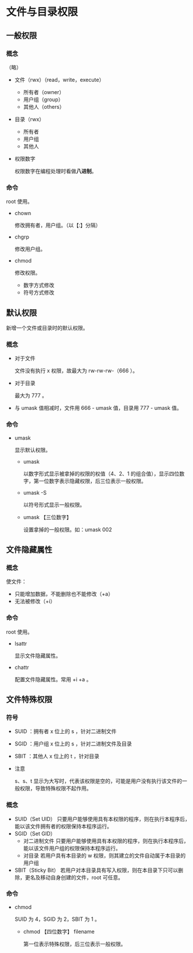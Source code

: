 # 文件与目录权限

## 一般权限

### 概念

（略）

- 文件（rwx）（read，write，execute）
	- 所有者（owner）
	- 用户组（group）
	- 其他人（others）
	
- 目录（rwx）
	- 所有者
	- 用户组
	- 其他人
	
- 权限数字

  权限数字在编程处理时看做**八进制**。

### 命令

root 使用。

- chown

	修改拥有者，用户组。（以【:】分隔）

- chgrp

	修改用户组。

- chmod

	修改权限。

	- 数字方式修改
	- 符号方式修改

## 默认权限

新增一个文件或目录时的默认权限。

### 概念

- 对于文件

	文件没有执行 x 权限，故最大为 rw-rw-rw-（666 ）。

- 对于目录

	最大为 777 。

- 与 umask 值相减时，文件用 666 - umask 值，目录用 777 - umask 值。

### 命令

- umask

	显示默认权限。

	- umask

		以数字形式显示被拿掉的权限的权值（4、2、1 的组合值），显示四位数字，第一位数字表示隐藏权限，后三位表示一般权限。

	- umask -S

		以符号形式显示一般权限。

	- umask 【三位数字】

		设置拿掉的一般权限。如：umask 002

## 文件隐藏属性

### 概念

使文件：

- 只能增加数据，不能删除也不能修改（+a）
- 无法被修改（+i）

### 命令

root 使用。

- lsattr

	显示文件隐藏属性。

- chattr

	配置文件隐藏属性。常用 +i +a 。

## 文件特殊权限

### 符号

- SUID ：拥有者 x 位上的 s ，针对二进制文件

- SGID ：用户组 x 位上的 s ，针对二进制文件及目录

- SBIT ：其他人 x 位上的 t ，针对目录

- 注意

	s、s、t 显示为大写时，代表该权限是空的，可能是用户没有执行该文件的一般权限，导致特殊权限不起作用。

### 概念

- SUID（Set UID）
  只要用户能够使用具有本权限的程序，则在执行本程序后，能以该文件拥有者的权限保持本程序运行。
- SGID（Set GID）
	- 对二进制文件
		只要用户能够使用具有本权限的程序，则在执行本程序后，能以该文件用户组的权限保持本程序运行。
	- 对目录
		若用户具有本目录的 w 权限，则其建立的文件自动属于本目录的用户组
- SBIT（Sticky Bit）
	若用户对本目录具有写入权限，则在本目录下只可以删除，更名及移动自身创建的文件，root 可任意。

### 命令

- chmod

	SUID 为 4，SGID 为 2，SBIT 为 1 。

	- chmod 【四位数字】 filename

		第一位表示特殊权限，后三位表示一般权限。
